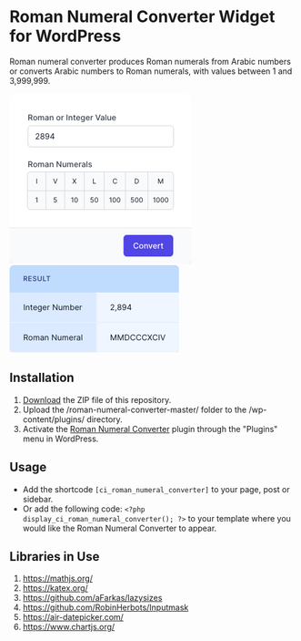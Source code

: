 # Roman Numeral Converter Widget for WordPress

Roman numeral converter produces Roman numerals from Arabic numbers or converts Arabic numbers to Roman numerals, with values between 1 and 3,999,999.

![Roman Numeral Converter Input Form](/assets/images/screenshot-1.png "Roman Numeral Converter Input Form")
![Roman Numeral Converter Calculation Results](/assets/images/screenshot-2.png "Roman Numeral Converter Calculation Results")

## Installation

1. [Download](https://github.com/pub-calculator-io/age-calculator/archive/refs/heads/master.zip) the ZIP file of this repository.
2. Upload the /roman-numeral-converter-master/ folder to the /wp-content/plugins/ directory.
3. Activate the [Roman Numeral Converter](https://www.calculator.io/roman-numeral-converter/ "Roman Numeral Converter Homepage") plugin through the "Plugins" menu in WordPress.

## Usage
* Add the shortcode `[ci_roman_numeral_converter]` to your page, post or sidebar.
* Or add the following code: `<?php display_ci_roman_numeral_converter(); ?>` to your template where you would like the Roman Numeral Converter to appear.

## Libraries in Use
1. https://mathjs.org/
2. https://katex.org/
3. https://github.com/aFarkas/lazysizes
4. https://github.com/RobinHerbots/Inputmask
5. https://air-datepicker.com/
6. https://www.chartjs.org/
